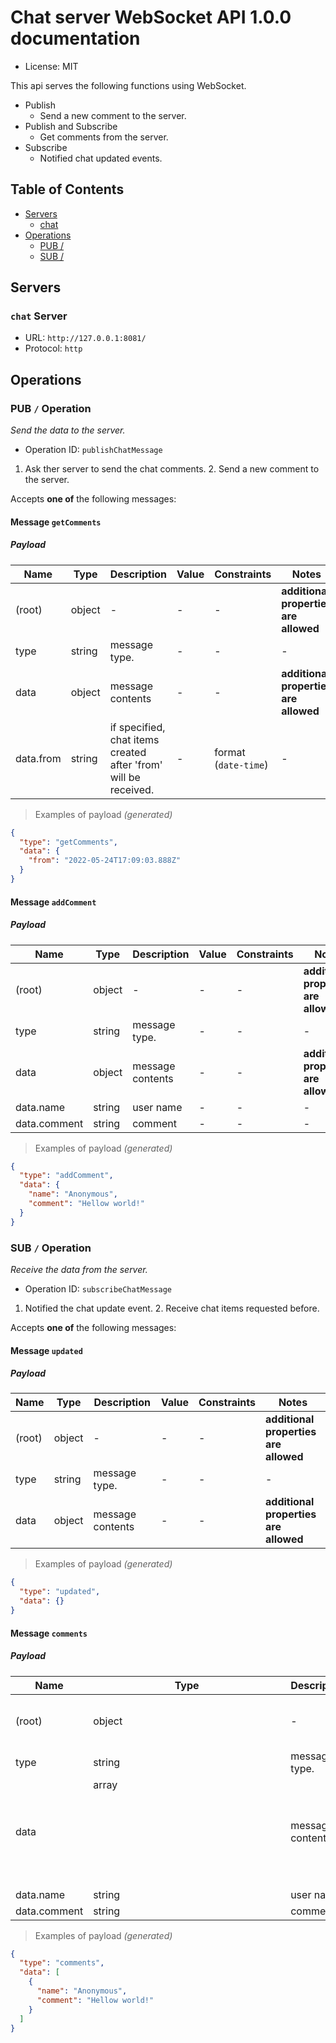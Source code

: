 # Chat server WebSocket API 1.0.0 documentation

* License: MIT

This api serves the following functions using WebSocket.
* Publish
  * Send a new comment to the server.
* Publish and Subscribe
  * Get comments from the server.
* Subscribe
  * Notified chat updated events.


## Table of Contents

* [Servers](#servers)
  * [chat](#chat-server)
* [Operations](#operations)
  * [PUB /](#pub--operation)
  * [SUB /](#sub--operation)

## Servers

### `chat` Server

* URL: `http://127.0.0.1:8081/`
* Protocol: `http`



## Operations

### PUB `/` Operation

*Send the data to the server.*

* Operation ID: `publishChatMessage`

1. Ask ther server to send the chat comments.  2. Send a new comment to the server.

Accepts **one of** the following messages:

#### Message `getComments`

##### Payload

| Name | Type | Description | Value | Constraints | Notes |
|---|---|---|---|---|---|
| (root) | object | - | - | - | **additional properties are allowed** |
| type | string | message type. | - | - | - |
| data | object | message contents | - | - | **additional properties are allowed** |
| data.from | string | if specified, chat items created after 'from' will be received. | - | format (`date-time`) | - |

> Examples of payload _(generated)_

```json
{
  "type": "getComments",
  "data": {
    "from": "2022-05-24T17:09:03.888Z"
  }
}
```


#### Message `addComment`

##### Payload

| Name | Type | Description | Value | Constraints | Notes |
|---|---|---|---|---|---|
| (root) | object | - | - | - | **additional properties are allowed** |
| type | string | message type. | - | - | - |
| data | object | message contents | - | - | **additional properties are allowed** |
| data.name | string | user name | - | - | - |
| data.comment | string | comment | - | - | - |

> Examples of payload _(generated)_

```json
{
  "type": "addComment",
  "data": {
    "name": "Anonymous",
    "comment": "Hellow world!"
  }
}
```



### SUB `/` Operation

*Receive the data from the server.*

* Operation ID: `subscribeChatMessage`

1. Notified the chat update event. 2. Receive chat items requested before.

Accepts **one of** the following messages:

#### Message `updated`

##### Payload

| Name | Type | Description | Value | Constraints | Notes |
|---|---|---|---|---|---|
| (root) | object | - | - | - | **additional properties are allowed** |
| type | string | message type. | - | - | - |
| data | object | message contents | - | - | **additional properties are allowed** |

> Examples of payload _(generated)_

```json
{
  "type": "updated",
  "data": {}
}
```


#### Message `comments`

##### Payload

| Name | Type | Description | Value | Constraints | Notes |
|---|---|---|---|---|---|
| (root) | object | - | - | - | **additional properties are allowed** |
| type | string | message type. | - | - | - |
| data | array<object> | message contents | - | - | - |
| data.name | string | user name | - | - | - |
| data.comment | string | comment | - | - | - |

> Examples of payload _(generated)_

```json
{
  "type": "comments",
  "data": [
    {
      "name": "Anonymous",
      "comment": "Hellow world!"
    }
  ]
}
```



